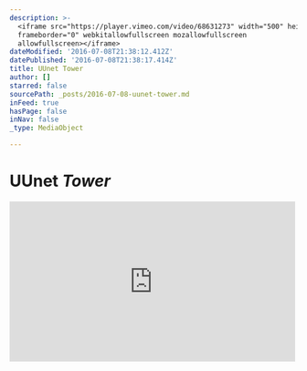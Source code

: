```yaml
---
description: >-
  <iframe src="https://player.vimeo.com/video/68631273" width="500" height="281"
  frameborder="0" webkitallowfullscreen mozallowfullscreen
  allowfullscreen></iframe>
dateModified: '2016-07-08T21:38:12.412Z'
datePublished: '2016-07-08T21:38:17.414Z'
title: UUnet Tower
author: []
starred: false
sourcePath: _posts/2016-07-08-uunet-tower.md
inFeed: true
hasPage: false
inNav: false
_type: MediaObject

---
```

# UUnet _Tower_

<iframe src="https://player.vimeo.com/video/68631273" width="500" height="281" frameborder="0" webkitallowfullscreen mozallowfullscreen allowfullscreen\></iframe\>